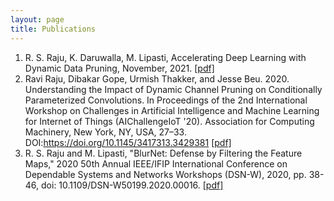 ```yaml
---
layout: page
title: Publications
---
```


1. R. S. Raju, K. Daruwalla, M. Lipasti, Accelerating Deep Learning with Dynamic Data Pruning, November, 2021. [[pdf]](https://arxiv.org/abs/2111.12621)
2. Ravi Raju, Dibakar Gope, Urmish Thakker, and Jesse Beu. 2020. Understanding the Impact of Dynamic Channel Pruning on Conditionally Parameterized Convolutions. In Proceedings of the 2nd International Workshop on Challenges in Artificial Intelligence and Machine Learning for Internet of Things (AIChallengeIoT '20). Association for Computing Machinery, New York, NY, USA, 27–33. DOI:https://doi.org/10.1145/3417313.3429381 [[pdf]](https://dl.acm.org/doi/abs/10.1145/3417313.3429381)
3. R. S. Raju and M. Lipasti, "BlurNet: Defense by Filtering the Feature Maps," 2020 50th Annual IEEE/IFIP International Conference on Dependable Systems and Networks Workshops (DSN-W), 2020, pp. 38-46, doi: 10.1109/DSN-W50199.2020.00016. [[pdf]](https://ieeexplore.ieee.org/abstract/document/9151833)
